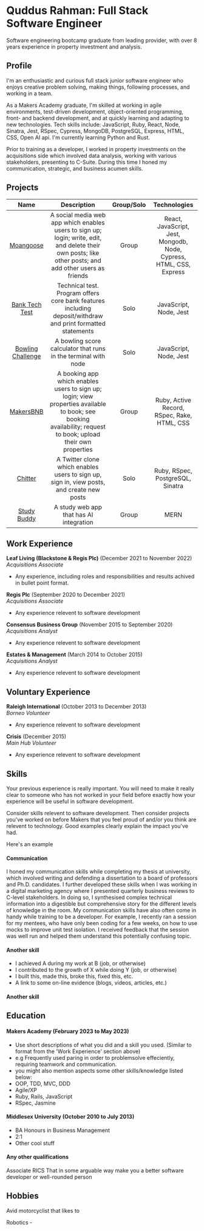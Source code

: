 # Quddus Rahman: Full Stack Software Engineer

Software engineering bootcamp graduate from leading provider, with over 8 years experience in property investment and analysis.

## Profile

I'm an enthusiastic and curious full stack junior software engineer who enjoys creative problem solving, making things, following processes, and working in a team.

As a Makers Academy graduate, I'm skilled at working in agile environments, test-driven development, object-oriented programming, front- and backend development, and at quickly learning and adapting to new technologies. Tech skills include: JavaScript, Ruby, React, Node, Sinatra, Jest, RSpec, Cypress, MongoDB, PostgreSQL, Express, HTML, CSS, Open AI api.  I'm currently learning Python and Rust. 

Prior to training as a developer, I worked in property investments on the acquisitions side which involved data analysis, working with various stakeholders, presenting to C-Suite. During this time I honed my communication, strategic, and business acumen skills.

## Projects

| Name                 | Description                                                               |Group/Solo           | Technologies        |
|:--------------------:|:-------------------------------------------------------------------------:|:-------------------:|:-------------------:|
|[Moangoose](https://github.com/somthinginteresting/acebook-mern-fire) | A social media web app which enables users to sign up; login; write, edit, and delete their own posts; like other posts; and add other users as friends | Group | React, JavaScript, Jest, Mongodb, Node, Cypress, HTML, CSS, Express |
|[Bank Tech Test](https://github.com/somethinginteresting/bank-tech-test)| Technical test. Program offers core bank features including deposit/withdraw and print formatted statements | Solo | JavaScript, Node, Jest |
|[Bowling Challenge](https://github.com/somthinginteresting/bowling-challenge) | A bowling score calculator that runs in the terminal with node | Solo | JavaScript, Node, Jest | 
|[MakersBNB](https://github.com/somthinginteresting/makers-bnb) | A booking app which enables users to sign up; login; view properties available to book; see booking availability; request to book; upload their own properties | Group | Ruby, Active Record, RSpec, Rake, HTML, CSS |
|[Chitter](https://github.com/somthinginteresting/chitter-challenge) | A Twitter clone which enables users to sign up, sign in, view posts, and create new posts | Solo | Ruby, RSpec, PostgreSQL, Sinatra |
|[Study Buddy](https://github.com/somthinginteresting/study-buddy) | A study web app that has AI integration | Group | MERN |

## Work Experience

**Leaf Living (Blackstone & Regis Plc)** (December 2021 to November 2022)  
_Acquisitions Associate_

- Any experience, including roles and responsibilities and results achived in bullet point format.

**Regis Plc** (September 2020 to December 2021)  
_Acquisitions Associate_

- Any experience relevent to software development

**Consensus Business Group** (November 2015 to September 2020)  
_Acquisitions Analyst_

- Any experience relevent to software development

**Estates & Management** (March 2014 to October 2015)  
_Acquisitions Analyst_

- Any experience relevent to software development

## Voluntary Experience

**Raleigh International** (October 2013 to December 2013)  
_Borneo Volunteer_

- Any experience relevent to software development

**Crisis** (December 2015)  
_Main Hub Volunteer_

- Any experience relevent to software development

## Skills

Your previous experience is really important. You will need to make it really clear to someone who has not worked in your field before exactly how your experience will be useful in software development.

Consider skills relevent to software development. Then consider projects you've worked on before Makers that you feel proud of and/or you think are relevent to technology. Good examples clearly explain the impact you've had. 


Here's an example

#### Communication
I honed my communication skills while completing my thesis at university, which involved writing and defending a dissertation to a board of professors and Ph.D. candidates. I further developed these skills when I was working in a digital marketing agency where I presented quarterly business reviews to C-level stakeholders. In doing so, I synthesised complex technical information into a digestible but comprehensive story for the different levels of knowledge in the room. My communication skills have also often come in handy while training to be a developer. For example, I recently ran a session for my mentees, who have only been coding for a few weeks, on how to use mocks to improve unit test isolation. I received feedback that the session was well run and helped them understand this potentially confusing topic.

#### Another skill

- I achieved A during my work at B (job, or otherwise)
- I contributed to the growth of X while doing Y (job, or otherwise)
- I built this, made this, broke this, fixed this, etc.
- A link to some on-line evidence (blogs, videos, articles, etc.)

#### Another skill


## Education

#### Makers Academy (February 2023 to May 2023)
- Use short descriptions of what you did and a skill you used. (Similar to format from the 'Work Experience' section above)
- e.g Frequently used paring in order to problemsolve effeciently, requiring teamwork and communication.
- you might also mention aspects some other skills/knowledge listed below: 
- OOP, TDD, MVC, DDD
- Agile/XP
- Ruby, Rails, JavaScript
- RSpec, Jasmine

#### Middlesex University (October 2010 to July 2013)

- BA Honours in Business Management
- 2:1
- Other cool stuff

#### Any other qualifications

Associate RICS
That in some arguable way make you a better software developer or well-rounded person

## Hobbies

Avid motorcyclist that likes to 

Robotics - 
